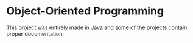 # Object-Oriented Programming
This project was entirely made in Java and some of the projects contain proper documentation.
